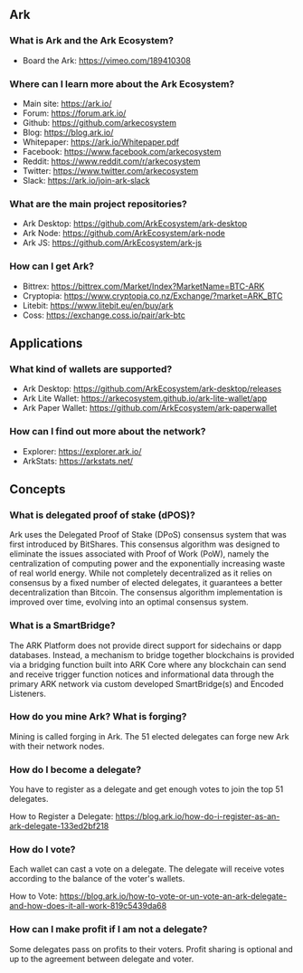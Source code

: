 ## Ark

### What is Ark and the Ark Ecosystem?

- Board the Ark: https://vimeo.com/189410308

### Where can I learn more about the Ark Ecosystem?

- Main site: https://ark.io/
- Forum: https://forum.ark.io/
- Github: https://github.com/arkecosystem
- Blog: https://blog.ark.io/
- Whitepaper: https://ark.io/Whitepaper.pdf
- Facebook: https://www.facebook.com/arkecosystem
- Reddit: https://www.reddit.com/r/arkecosystem
- Twitter: https://www.twitter.com/arkecosystem
- Slack: https://ark.io/join-ark-slack

### What are the main project repositories?

- Ark Desktop: https://github.com/ArkEcosystem/ark-desktop
- Ark Node: https://github.com/ArkEcosystem/ark-node
- Ark JS: https://github.com/ArkEcosystem/ark-js

### How can I get Ark?

- Bittrex: https://bittrex.com/Market/Index?MarketName=BTC-ARK
- Cryptopia: https://www.cryptopia.co.nz/Exchange/?market=ARK_BTC
- Litebit: https://www.litebit.eu/en/buy/ark
- Coss: https://exchange.coss.io/pair/ark-btc

## Applications

### What kind of wallets are supported?

- Ark Desktop: https://github.com/ArkEcosystem/ark-desktop/releases
- Ark Lite Wallet: https://arkecosystem.github.io/ark-lite-wallet/app
- Ark Paper Wallet: https://github.com/ArkEcosystem/ark-paperwallet

### How can I find out more about the network?

- Explorer: https://explorer.ark.io/
- ArkStats: https://arkstats.net/

## Concepts

### What is delegated proof of stake (dPOS)?

Ark uses the Delegated Proof of Stake (DPoS) consensus system that was first introduced by BitShares. This consensus algorithm was designed to eliminate the issues associated with Proof of Work (PoW), namely the centralization of computing power and the exponentially increasing waste of real world energy. While not completely decentralized as it relies on consensus by a fixed number of elected delegates, it guarantees a better decentralization than Bitcoin. The consensus algorithm implementation is improved over time, evolving into an optimal consensus system.

### What is a SmartBridge?

The ARK Platform does not provide direct support for sidechains or dapp databases. Instead, a mechanism to bridge together blockchains is provided via a bridging function built into ARK Core where any blockchain can send and receive trigger function notices and informational data through the primary ARK network via custom developed SmartBridge(s) and Encoded Listeners.

### How do you mine Ark? What is forging?

Mining is called forging in Ark. The 51 elected delegates can forge new Ark with their network nodes.

### How do I become a delegate?

You have to register as a delegate and get enough votes to join the top 51 delegates.

How to Register a Delegate: https://blog.ark.io/how-do-i-register-as-an-ark-delegate-133ed2bf218

### How do I vote?

Each wallet can cast a vote on a delegate. The delegate will receive votes according to the balance of the voter's wallets.

How to Vote: https://blog.ark.io/how-to-vote-or-un-vote-an-ark-delegate-and-how-does-it-all-work-819c5439da68

### How can I make profit if I am not a delegate?

Some delegates pass on profits to their voters. Profit sharing is optional and up to the agreement between delegate and voter.








